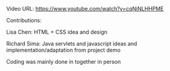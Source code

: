 Video URL: https://www.youtube.com/watch?v=cqNiNLHHPME

Contributions:

Lisa Chen: HTML + CSS idea and design

Richard Sima: Java servlets and javascript ideas and implementation/adaptation from project demo


Coding was mainly done in together in person
